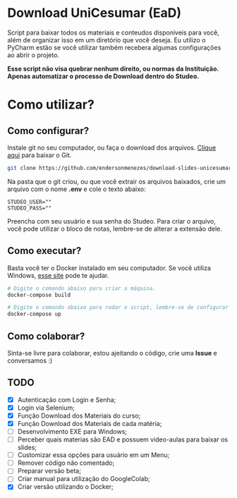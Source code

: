 # Download UniCesumar (EaD)
Script para baixar todos os materiais e conteudos disponíveis para você, além de organizar isso em um diretório que você deseja. Eu utilizo o PyCharm estão se você utilizar também recebera algumas configurações ao abrir o projeto.

**Esse script não visa quebrar nenhum direito, ou normas da Instituição.
Apenas automatizar o processo de Download dentro do Studeo.**

# Como utilizar?

## Como configurar?
Instale git no seu computador, ou faça o download dos arquivos. [Clique aqui](https://git-scm.com/downloads) para baixar o Git.

````bash
git clone https://github.com/endersonmenezes/download-slides-unicesumar.git
````
Na pasta que o git criou, ou que você extrair os arquivos baixados, crie um arquivo com o nome **.env** e cole o texto abaixo:

```.env
STUDEO_USER=""
STUDEO_PASS=""
```

Preencha com seu usuário e sua senha do Studeo.
Para criar o arquivo, você pode utilizar o bloco de notas, lembre-se de alterar a extensão dele.

## Como executar?
Basta você ter o Docker instalado em seu computador. Se você utiliza Windows, [esse site](https://docs.docker.com/docker-for-windows/install/) pode te ajudar.

````bash
# Digite o comando abaixo para criar a máquina.
docker-compose build

# Digite o comando abaixo para rodar o script, lembre-se de configurar o .env
docker-compose up
````

## Como colaborar?

Sinta-se livre para colaborar, estou ajeitando o código, crie uma **Issue** e conversamos :)

## TODO

- [X] Autenticação com Login e Senha;
- [X] Login via Selenium;
- [X] Função Download dos Materiais do curso;
- [X] Função Download dos Materiais de cada matéria;
- [ ] Desenvolvimento EXE para Windows;
- [ ] Perceber quais materias são EAD e possuem video-aulas para baixar os slides;
- [ ] Customizar essa opções para usuário em um Menu;
- [ ] Remover código não comentado;
- [ ] Preparar versão beta;
- [ ] Criar manual para utilização do GoogleColab;
- [X] Criar versão utilizando o Docker;
